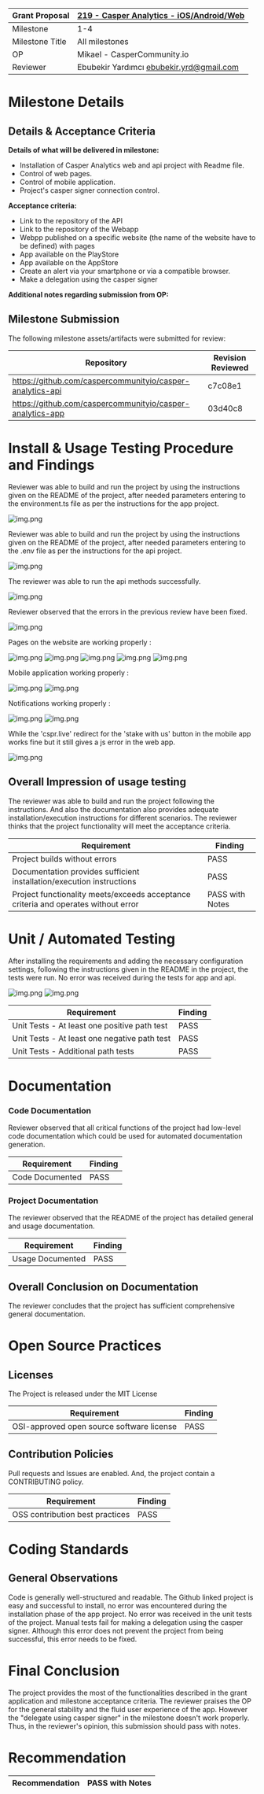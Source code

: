 Grant Proposal | [219 - Casper Analytics - iOS/Android/Web](https://portal.devxdao.com/public-proposals/219)
------------ | -------------
Milestone | 1-4
Milestone Title | All milestones
OP | Mikael - CasperCommunity.io
Reviewer | Ebubekir Yardımcı <ebubekir.yrd@gmail.com>

# Milestone Details

## Details & Acceptance Criteria

**Details of what will be delivered in milestone:**

- Installation of Casper Analytics web and api project with Readme file.
- Control of web pages.
- Control of mobile application.
- Project's casper signer connection control.

**Acceptance criteria:**

- Link to the repository of the API 
- Link to the repository of the Webapp 
- Webpp published on a specific website (the name of the website have to be defined) with pages
- App available on the PlayStore
- App available on the AppStore
- Create an alert via your smartphone or via a compatible browser.
- Make a delegation using the casper signer

**Additional notes regarding submission from OP:**



## Milestone Submission

The following milestone assets/artifacts were submitted for review:

Repository | Revision Reviewed
------------ | -------------
https://github.com/caspercommunityio/casper-analytics-api | c7c08e1
https://github.com/caspercommunityio/casper-analytics-app | 03d40c8

# Install & Usage Testing Procedure and Findings

Reviewer was able to build and run the project by using the instructions given on the README of the project, after needed parameters entering to the environment.ts file as per the instructions for the app project.


![img.png](assets/appDash.jpg)


Reviewer was able to build and run the project by using the instructions given on the README of the project, after needed parameters entering to the .env file as per the instructions for the api project.

![img.png](assets/apiServe.PNG)


The reviewer was able to run the api methods successfully.
 
![img.png](assets/apiJobs.PNG)


Reviewer observed that the errors in the previous review have been fixed.  

![img.png](assets/WebRunning.PNG)

Pages on the website are working properly :

![img.png](assets/Validators.PNG)
![img.png](assets/Dashboard.PNG)
![img.png](assets/Validator.PNG)
![img.png](assets/Deployments.PNG)
![img.png](assets/Calculator.PNG)

Mobile application working properly : 

![img.png](assets/apple.jpg)
![img.png](assets/android.jpg)

Notifications working properly : 

![img.png](assets/notification.jpg)
![img.png](assets/notifications.jpg)

While the 'cspr.live' redirect for the 'stake with us' button in the mobile app works fine but it still gives a js error in the web app.  

![img.png](assets/error.PNG)

## Overall Impression of usage testing

The reviewer was able to build and run the project following the instructions.
And also the documentation also provides adequate installation/execution instructions for different scenarios. 
The reviewer thinks that the project functionality will meet the acceptance criteria.


Requirement | Finding
------------ | -------------
Project builds without errors | PASS
Documentation provides sufficient installation/execution instructions | PASS
Project functionality meets/exceeds acceptance criteria and operates without error | PASS with Notes

# Unit / Automated Testing

After installing the requirements and adding the necessary configuration settings, following the instructions given in the README in the project, the tests were run. No error was received during the tests for app and api. 


![img.png](assets/apiTest.PNG)
![img.png](assets/webTest.PNG)


Requirement | Finding
------------ | -------------
Unit Tests - At least one positive path test | PASS
Unit Tests - At least one negative path test | PASS
Unit Tests - Additional path tests | PASS

# Documentation

### Code Documentation

Reviewer observed that all critical functions of the project had low-level code documentation which could be used for automated documentation generation.

Requirement | Finding
------------ | -------------
Code Documented | PASS

### Project Documentation

The reviewer observed that the README of the project has detailed general and usage documentation.

Requirement | Finding
------------ | -------------
Usage Documented | PASS

## Overall Conclusion on Documentation

The reviewer concludes that the project has sufficient comprehensive general documentation. 

# Open Source Practices

## Licenses

The Project is released under the MIT License

Requirement | Finding
------------ | -------------
OSI-approved open source software license | PASS

## Contribution Policies

Pull requests and Issues are enabled. And, the project contain a CONTRIBUTING policy. 

Requirement | Finding
------------ | -------------
OSS contribution best practices | PASS

# Coding Standards

## General Observations

Code is generally well-structured and readable. The Github linked project is easy and successful to install, no error was encountered during the installation phase of the app project. No error was received in the unit tests of the project. Manual tests fail for making a delegation using the casper signer. Although this error does not prevent the project from being successful, this error needs to be fixed.

# Final Conclusion
The project provides the most of the functionalities described in the grant application and milestone acceptance criteria. 
The reviewer praises the OP for the general stability and the fluid user experience of the app.
However the "delegate using casper signer" in the milestone doesn't work properly. 
Thus, in the reviewer's opinion, this submission should pass with notes.

# Recommendation

Recommendation | PASS with Notes
------------ | -------------

